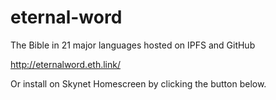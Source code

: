 # eternal-word
The Bible in 21 major languages hosted on IPFS and GitHub

http://eternalword.eth.link/

Or install on Skynet Homescreen by clicking the button below.
